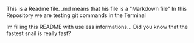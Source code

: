 This is a Readme file. 
.md means that his file is a "Markdown file"
In this Repository we are testing git commands in the Terminal

Im filling this README with useless informations... 
Did you know that the fastest snail is really fast?

